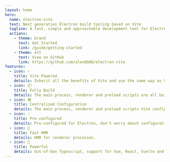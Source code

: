 ```yaml
---
layout: home
hero:
  name: electron-vite
  text: Next generation Electron build tooling based on Vite
  tagline: A fast, simple and approachable development tool for Electron
  actions:
    - theme: brand
      text: Get Started
      link: /guide/getting-started
    - theme: alt
      text: View on GitHub
      link: https://github.com/alex8088/electron-vite
features:
  - icon: ⚡
    title: Vite Powered
    details: Inherit all the benefits of Vite and use the same way as Vite.
  - icon: 📦
    title: Fully Build
    details: The main process, renderer and preload scripts are all built with Vite.
  - icon: 🛠
    title: Centralized Configuration
    details: The main process, renderer and preload scripts Vite configuration combined into one file.
  - icon: 💡
    title: Pre-configured
    details: Pre-configured for Electron, don't worry about configuration.
  - icon: 🚀
    title: Fast HMR
    details: HMR for renderer processes.
  - icon: 🔋
    title: Powerful
    details: Out-of-box Typescript, support for Vue, React, Svelte and more web frameworks in Electron.
---
```


